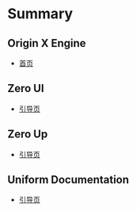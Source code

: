 # Summary

## Origin X Engine

* [首页](README.md)

## Zero UI

* [引导页](zero-ui/shou-ye.md)

## Zero Up

* [引导页](zero-up/shou-ye.md)

## Uniform Documentation

* [引导页](uniform-documentation/yin-dao-ye.md)

